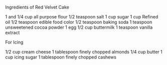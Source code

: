 Ingredients of Red Velvet Cake

1 and 1/4 cup all purpose flour
1/2 teaspoon salt
1 cup sugar
1 cup Refined oil
1/2 teaspoon edible food color
1/2 teaspoon baking soda
1 teaspoon unsweetened cocoa powder
1 egg
1/2 cup buttermilk
1 teaspoon vanilla extract

For Icing

1/2 cup cream cheese
1 tablespoon finely chopped almonds
1/4 cup butter
1 cup icing sugar
1 tablespoon finely chopped cashews